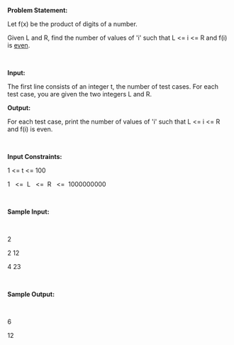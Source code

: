 <p><strong>Problem Statement:</strong></p>
<p>Let f(x) be the product of digits of a number.</p>
<p>Given L and R, find the number of values of 'i' such that L &lt;= i &lt;= R and f(i) is <a href="http://simple.wikipedia.org/wiki/Even_number">even</a>.</p>
<p>&nbsp;</p>
<p><strong>Input:</strong></p>
<p>The first line consists of an integer t, the number of test cases. For each test case, you are given the two integers L and R.</p>
<p><strong>Output:</strong></p>
<p>For each test case, print the number of values of 'i' such that L &lt;= i &lt;= R and f(i) is even.</p>
<p>&nbsp;</p>
<p><strong>Input Constraints:<br></strong></p>
<p>1 &lt;= t &lt;= 100</p>
<p>1 &nbsp; &lt;=&nbsp; L &nbsp; &lt;=&nbsp; R &nbsp; &lt;= &nbsp;1000000000</p>
<p>&nbsp;</p>
<p><strong>Sample Input:</strong></p>
<p>&nbsp;</p>
<p>2</p>
<p>2 12</p>
<p>4 23</p>
<p>&nbsp;</p>
<p><strong>Sample Output:</strong></p>
<p>&nbsp;</p>
<p>6</p>
<p>12<strong><br></strong></p>